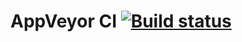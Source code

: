 # AppVeyor CI [![Build status](https://ci.appveyor.com/api/projects/status/n3lc3w27p9k5nfhu?svg=true)](https://ci.appveyor.com/project/npetyaeva/javalessonapici)
